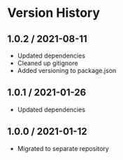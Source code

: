 # Version History

## 1.0.2 / 2021-08-11

- Updated dependencies
- Cleaned up gitignore
- Added versioning to package.json

## 1.0.1 / 2021-01-26

- Updated dependencies

## 1.0.0 / 2021-01-12

- Migrated to separate repository